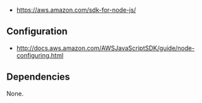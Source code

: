 - https://aws.amazon.com/sdk-for-node-js/

## Configuration

- http://docs.aws.amazon.com/AWSJavaScriptSDK/guide/node-configuring.html

## Dependencies

None.
